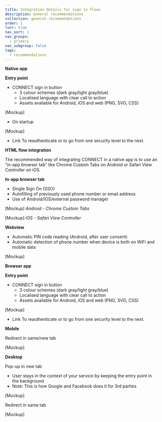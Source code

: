 ```yaml
---
title: Integration details for sign in flows
description: General recommendations
collection: general-recommendations
order: 1
lunr: true
nav_sort: 1
nav_groups:
  - primary
nav_subgroup: false
tags:
  - recommendations
---
```

**Native app**

**Entry point**


- CONNECT sign in button
  - 3 colour schemes (dark gray/light gray/blue)
  - Localised language with clear call to action
  - Assets available for Android, iOS and web (PNG, SVG, CSS)

[Mockup]


- On startup

[Mockup]


- Link
  To reauthenticate or to go from one security level to the next.

**HTML flow integration**

The recommended way of integrating CONNECT in a native app is to use an “in-app browser tab” like Chrome Custom Tabs on Android or Safari View Controller on iOS.

**In-app browser tab**


- Single Sign On (SSO)
- Autofilling of previously used phone number or email address
- Use of Android/iOS/external password manager

[Mockup] *Android - Chrome Custom Tabs*

[Mockup] *iOS - Safari View Controller*

**Webview**


- Automatic PIN code reading (Android, after user consent)
- Automatic detection of phone number when device is both on WiFi and mobile data

[Mockup]

**Browser app**

**Entry point**


- CONNECT sign in button
  - 3 colour schemes (dark gray/light gray/blue)
  - Localised language with clear call to action
  - Assets available for Android, iOS and web (PNG, SVG, CSS)

[Mockup]


- Link To reauthenticate or to go from one security level to the next.

**Mobile**

Redirect in same/new tab

[Mockup]

**Desktop**

Pop-up in new tab


- User stays in the context of your service by keeping the entry point in the background
- Note: This is how Google and Facebook does it for 3rd parties

[Mockup]

Redirect in same tab

[Mockup]

